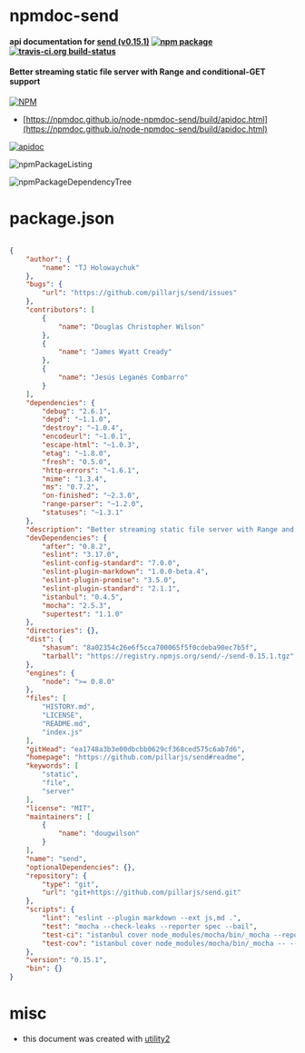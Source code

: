# npmdoc-send

#### api documentation for  [send (v0.15.1)](https://github.com/pillarjs/send#readme)  [![npm package](https://img.shields.io/npm/v/npmdoc-send.svg?style=flat-square)](https://www.npmjs.org/package/npmdoc-send) [![travis-ci.org build-status](https://api.travis-ci.org/npmdoc/node-npmdoc-send.svg)](https://travis-ci.org/npmdoc/node-npmdoc-send)

#### Better streaming static file server with Range and conditional-GET support

[![NPM](https://nodei.co/npm/send.png?downloads=true&downloadRank=true&stars=true)](https://www.npmjs.com/package/send)

- [https://npmdoc.github.io/node-npmdoc-send/build/apidoc.html](https://npmdoc.github.io/node-npmdoc-send/build/apidoc.html)

[![apidoc](https://npmdoc.github.io/node-npmdoc-send/build/screenCapture.buildCi.browser.%252Ftmp%252Fbuild%252Fapidoc.html.png)](https://npmdoc.github.io/node-npmdoc-send/build/apidoc.html)

![npmPackageListing](https://npmdoc.github.io/node-npmdoc-send/build/screenCapture.npmPackageListing.svg)

![npmPackageDependencyTree](https://npmdoc.github.io/node-npmdoc-send/build/screenCapture.npmPackageDependencyTree.svg)



# package.json

```json

{
    "author": {
        "name": "TJ Holowaychuk"
    },
    "bugs": {
        "url": "https://github.com/pillarjs/send/issues"
    },
    "contributors": [
        {
            "name": "Douglas Christopher Wilson"
        },
        {
            "name": "James Wyatt Cready"
        },
        {
            "name": "Jesús Leganés Combarro"
        }
    ],
    "dependencies": {
        "debug": "2.6.1",
        "depd": "~1.1.0",
        "destroy": "~1.0.4",
        "encodeurl": "~1.0.1",
        "escape-html": "~1.0.3",
        "etag": "~1.8.0",
        "fresh": "0.5.0",
        "http-errors": "~1.6.1",
        "mime": "1.3.4",
        "ms": "0.7.2",
        "on-finished": "~2.3.0",
        "range-parser": "~1.2.0",
        "statuses": "~1.3.1"
    },
    "description": "Better streaming static file server with Range and conditional-GET support",
    "devDependencies": {
        "after": "0.8.2",
        "eslint": "3.17.0",
        "eslint-config-standard": "7.0.0",
        "eslint-plugin-markdown": "1.0.0-beta.4",
        "eslint-plugin-promise": "3.5.0",
        "eslint-plugin-standard": "2.1.1",
        "istanbul": "0.4.5",
        "mocha": "2.5.3",
        "supertest": "1.1.0"
    },
    "directories": {},
    "dist": {
        "shasum": "8a02354c26e6f5cca700065f5f0cdeba90ec7b5f",
        "tarball": "https://registry.npmjs.org/send/-/send-0.15.1.tgz"
    },
    "engines": {
        "node": ">= 0.8.0"
    },
    "files": [
        "HISTORY.md",
        "LICENSE",
        "README.md",
        "index.js"
    ],
    "gitHead": "ea1748a3b3e00dbcbb0629cf368ced575c6ab7d6",
    "homepage": "https://github.com/pillarjs/send#readme",
    "keywords": [
        "static",
        "file",
        "server"
    ],
    "license": "MIT",
    "maintainers": [
        {
            "name": "dougwilson"
        }
    ],
    "name": "send",
    "optionalDependencies": {},
    "repository": {
        "type": "git",
        "url": "git+https://github.com/pillarjs/send.git"
    },
    "scripts": {
        "lint": "eslint --plugin markdown --ext js,md .",
        "test": "mocha --check-leaks --reporter spec --bail",
        "test-ci": "istanbul cover node_modules/mocha/bin/_mocha --report lcovonly -- --check-leaks --reporter spec",
        "test-cov": "istanbul cover node_modules/mocha/bin/_mocha -- --check-leaks --reporter dot"
    },
    "version": "0.15.1",
    "bin": {}
}
```



# misc
- this document was created with [utility2](https://github.com/kaizhu256/node-utility2)
